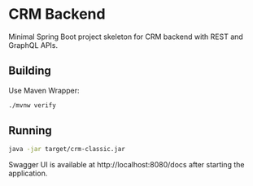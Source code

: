 # CRM Backend

Minimal Spring Boot project skeleton for CRM backend with REST and GraphQL APIs.

## Building

Use Maven Wrapper:

```bash
./mvnw verify
```

## Running

```bash
java -jar target/crm-classic.jar
```

Swagger UI is available at http://localhost:8080/docs after starting the application.
